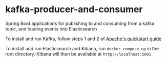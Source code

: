 # kafka-producer-and-consumer
Spring Boot applications for publishing to and consuming from a kafka topic, and loading events into Elasticsearch

To install and run Kafka, follow steps 1 and 2 of [Apache's quickstart guide](https://kafka.apache.org/quickstart)

To install and run Elasticsearch and Kibana, run `docker compose up` in the root directory. Kibana will then
be available at `http://localhost:5601`